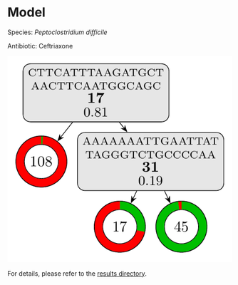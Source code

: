 
# Model

Species: *Peptoclostridium difficile*

Antibiotic: Ceftriaxone

<a href="./model.pdf"><img src="./model.png" /></a>

For details, please refer to the [results directory](../../../../../results/cart_b/peptoclostridium%20difficile/ceftriaxone/repeat_1/).

